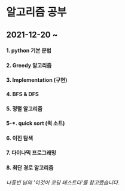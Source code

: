# 알고리즘 공부
## 2021-12-20 ~
#### 1. python 기본 문법
#### 2. Greedy 알고리즘
#### 3. Implementation (구현)
#### 4. BFS & DFS
#### 5. 정렬 알고리즘
#### 5-*. quick sort (퀵 소트)
#### 6. 이진 탐색
#### 7. 다이나믹 프로그래밍
#### 8. 최단 경로 알고리즘

###### 나동빈 님의 '이것이 코딩 테스트다'를 참고했습니다.
